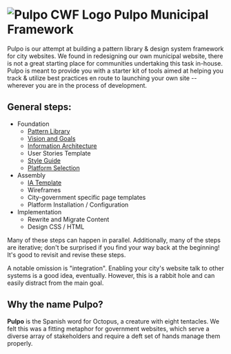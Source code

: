 # ![Pulpo CWF Logo](http://i.imgur.com/ib7yALz.png) Pulpo Municipal Framework

Pulpo is our attempt at building a pattern library & design system framework for city websites. We found in redesigning our own municipal website, there is not a great starting place for communities undertaking this task in-house. Pulpo is meant to provide you with a starter kit of tools aimed at helping you track & utilize best practices en route to launching your own site -- wherever you are in the process of development. 

## General steps:

  - Foundation
    - [Pattern Library](docs/designmanual.md)
    - [Vision and Goals](docs/vision.md)
    - [Information Architecture](docs/ia.md)
    - User Stories Template
    - [Style Guide](docs/contentstyle.md)
    - [Platform Selection](docs/platform.md)
  - Assembly 
    - [IA Template](docs/websiteIA.md)
    - Wireframes
    - City-government specific page templates
    - Platform Installation / Configuration 
  - Implementation
    - Rewrite and Migrate Content
    - Design CSS / HTML 

Many of these steps can happen in parallel. Additionally, many of the steps are iterative; don't be surprised if you find your way back at the beginning! It's good to revisit and revise these steps. 

A notable omission is "integration". Enabling your city's website talk to other systems is a good idea, eventually. However, this is a rabbit hole and can easily distract from the main goal.

## Why the name Pulpo?

**Pulpo** is the Spanish word for Octopus, a creature with eight tentacles. We felt this was a fitting metaphor for government websites, which serve a diverse array of stakeholders and require a deft set of hands manage them properly. 
